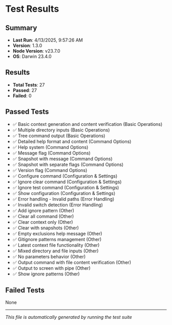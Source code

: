 # Test Results

## Summary
- **Last Run**: 4/13/2025, 9:57:26 AM
- **Version**: 1.3.0
- **Node Version**: v23.7.0
- **OS**: Darwin 23.4.0

## Results
- **Total Tests**: 27
- **Passed**: 27
- **Failed**: 0

## Passed Tests
- ✅ Basic context generation and content verification (Basic Operations)
- ✅ Multiple directory inputs (Basic Operations)
- ✅ Tree command output (Basic Operations)
- ✅ Detailed help format and content (Command Options)
- ✅ Help system (Command Options)
- ✅ Message flag (Command Options)
- ✅ Snapshot with message (Command Options)
- ✅ Snapshot with separate flags (Command Options)
- ✅ Version flag (Command Options)
- ✅ Configure command (Configuration & Settings)
- ✅ Ignore clear command (Configuration & Settings)
- ✅ Ignore test command (Configuration & Settings)
- ✅ Show configuration (Configuration & Settings)
- ✅ Error handling - Invalid paths (Error Handling)
- ✅ Invalid switch detection (Error Handling)
- ✅ Add ignore pattern (Other)
- ✅ Clear all command (Other)
- ✅ Clear context only (Other)
- ✅ Clear with snapshots (Other)
- ✅ Empty exclusions help message (Other)
- ✅ Gitignore patterns management (Other)
- ✅ Latest context file functionality (Other)
- ✅ Mixed directory and file inputs (Other)
- ✅ No parameters behavior (Other)
- ✅ Output command with file content verification (Other)
- ✅ Output to screen with pipe (Other)
- ✅ Show ignore patterns (Other)

## Failed Tests
None

---
*This file is automatically generated by running the test suite* 